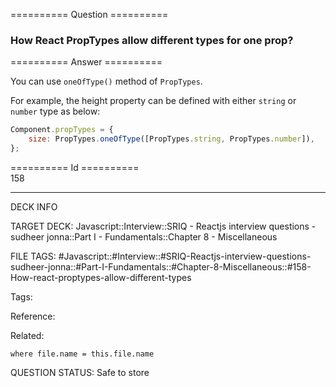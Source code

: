 ========== Question ==========  

### How React PropTypes allow different types for one prop?  

========== Answer ==========  

You can use `oneOfType()` method of `PropTypes`.

For example, the height property can be defined with either `string` or `number` type as below:

```javascript
Component.propTypes = {
    size: PropTypes.oneOfType([PropTypes.string, PropTypes.number]),
};
```

========== Id ==========  
158

---

DECK INFO

TARGET DECK: Javascript::Interview::SRIQ - Reactjs interview questions - sudheer jonna::Part I - Fundamentals::Chapter 8 - Miscellaneous

FILE TAGS: #Javascript::#Interview::#SRIQ-Reactjs-interview-questions-sudheer-jonna::#Part-I-Fundamentals::#Chapter-8-Miscellaneous::#158-How-react-proptypes-allow-different-types

Tags:

Reference:

Related:

```dataview
where file.name = this.file.name
```

QUESTION STATUS: Safe to store
